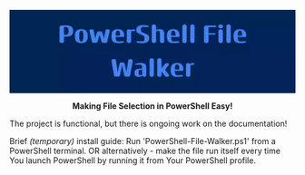 <br>
<img align="center" src=".\README-Assets\Banner.webp" alt="Banner With 'PowerShell File Walker' Text">
<p align="center"><strong>Making File Selection in PowerShell Easy!</strong></p>

The project is functional, but there is ongoing work on the documentation!

Brief _(temporary)_ install guide:
Run 'PowerShell-File-Walker.ps1' from a PowerShell terminal.
OR alternatively - make the file run itself every time You launch PowerShell by running it from Your PowerShell profile.
